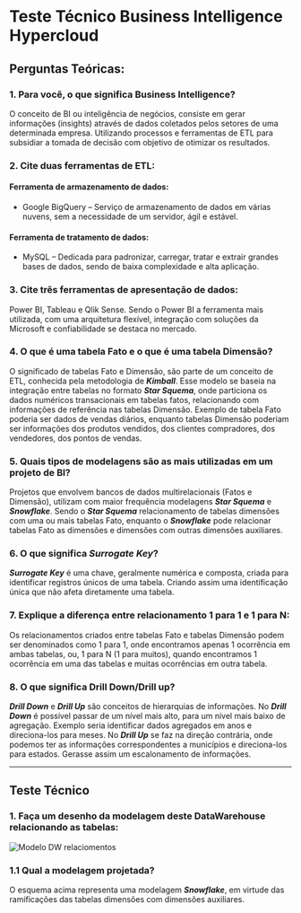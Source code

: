 # Teste Técnico Business Intelligence Hypercloud

## Perguntas Teóricas: ##

### 1.	Para você, o que significa Business Intelligence? ###
O conceito de BI ou inteligência de negócios, consiste em gerar informações (insights) através de dados coletados pelos setores de uma determinada empresa. Utilizando processos e ferramentas de ETL para subsidiar a tomada de decisão com objetivo de otimizar os resultados.

### 2.	Cite duas ferramentas de ETL: ###

#### Ferramenta de armazenamento de dados: ####
* Google BigQuery – Serviço de armazenamento de dados em várias nuvens, sem a necessidade de um servidor, ágil e estável.

#### Ferramenta de tratamento de dados: ####
* MySQL – Dedicada para padronizar, carregar, tratar e extrair grandes bases de dados, sendo de baixa complexidade e alta aplicação.

### 3.	Cite três ferramentas de apresentação de dados: ###
Power BI, Tableau e Qlik Sense. Sendo o Power BI a ferramenta mais utilizada, com uma arquitetura flexível, integração com soluções da Microsoft e confiabilidade se destaca no mercado.

### 4.	O que é uma tabela Fato e o que é uma tabela Dimensão? ###
O significado de tabelas Fato e Dimensão, são parte de um conceito de ETL, conhecida pela metodologia de ***Kimball***. Esse modelo se baseia na integração entre tabelas no formato ***Star Squema***, onde particiona os dados numéricos transacionais em tabelas fatos, relacionando com informações de referência nas tabelas Dimensão. Exemplo de tabela Fato poderia ser dados de vendas diários, enquanto tabelas Dimensão poderiam ser informações dos produtos vendidos, dos clientes compradores, dos vendedores, dos pontos de vendas.

### 5.	Quais tipos de modelagens são as mais utilizadas em um projeto de BI? ###
Projetos que envolvem bancos de dados multirelacionais (Fatos e Dimensão), utilizam com maior frequência modelagens ***Star Squema*** e ***Snowflake***. Sendo o ***Star Squema*** relacionamento de tabelas dimensões com uma ou mais tabelas Fato, enquanto o ***Snowflake*** pode relacionar tabelas Fato as dimensões e dimensões com outras dimensões auxiliares.

### 6.	O que significa ***Surrogate Key***? ###
***Surrogate Key*** é uma chave, geralmente numérica e composta, criada para identificar registros únicos de uma tabela. Criando assim uma identificação única que não afeta diretamente uma tabela.

### 7.	Explique a diferença entre relacionamento 1 para 1 e 1 para N: ###
Os relacionamentos criados entre tabelas Fato e tabelas Dimensão podem ser denominados como 1 para 1, onde encontramos apenas 1 ocorrência em ambas tabelas, ou, 1 para N (1 para muitos), quando encontramos 1 ocorrência em uma das tabelas e muitas ocorrências em outra tabela.

### 8.	O que significa Drill Down/Drill up? ###
***Drill Down*** e ***Drill Up*** são conceitos de hierarquias de informações. No ***Drill Down*** é possível passar de um nível mais alto, para um nível mais baixo de agregação. Exemplo seria identificar dados agregados em anos e direciona-los para meses. No ***Drill Up*** se faz na direção contrária, onde podemos ter as informações correspondentes a municípios e direciona-los para estados. Gerasse assim um escalonamento de informações.

---

## Teste Técnico ##

### 1. Faça um desenho da modelagem deste DataWarehouse relacionando as tabelas:

![Modelo DW relaciomentos](https://user-images.githubusercontent.com/116115002/196692130-476a1fba-f203-43f8-a2d1-7c49572ba304.png)

### 1.1 Qual a modelagem projetada? ###
O esquema acima representa uma modelagem ***Snowflake***, em virtude das ramificações das tabelas dimensões com dimensões auxiliares.
